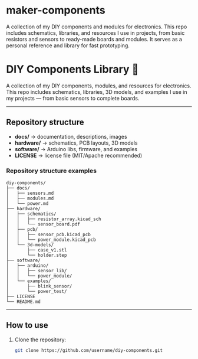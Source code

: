 # maker-components
A collection of my DIY components and modules for electronics. This repo includes schematics, libraries, and resources I use in projects, from basic resistors and sensors to ready-made boards and modules. It serves as a personal reference and library for fast prototyping.


# DIY Components Library 🔧

A collection of my DIY components, modules, and resources for electronics.  
This repo includes schematics, libraries, 3D models, and examples I use in my projects — from basic sensors to complete boards.

---

## Repository structure

- **docs/** → documentation, descriptions, images  
- **hardware/** → schematics, PCB layouts, 3D models  
- **software/** → Arduino libs, firmware, and examples  
- **LICENSE** → license file (MIT/Apache recommended)

### Repository structure examples
```text
diy-components/
├── docs/              
│   ├── sensors.md
│   ├── modules.md
│   └── power.md
├── hardware/           
│   ├── schematics/      
│   │   ├── resistor_array.kicad_sch
│   │   └── sensor_board.pdf
│   ├── pcb/            
│   │   ├── sensor_pcb.kicad_pcb
│   │   └── power_module.kicad_pcb
│   └── 3d-models/       
│       ├── case_v1.stl
│       └── holder.step
├── software/           
│   ├── arduino/         
│   │   ├── sensor_lib/
│   │   └── power_module/
│   └── examples/
│       ├── blink_sensor/
│       └── power_test/
├── LICENSE 
└── README.md
```


---

## How to use

1. Clone the repository:
   ```bash
   git clone https://github.com/username/diy-components.git

